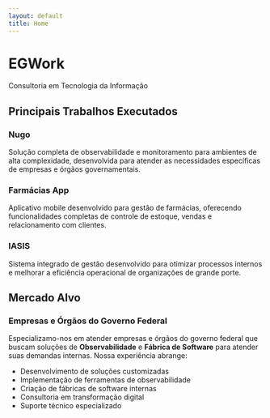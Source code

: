 ```yaml
---
layout: default
title: Home
---
```


# EGWork

Consultoria em Tecnologia da Informação

## Principais Trabalhos Executados

### Nugo
Solução completa de observabilidade e monitoramento para ambientes de alta complexidade, desenvolvida para atender as necessidades específicas de empresas e órgãos governamentais.

### Farmácias App
Aplicativo mobile desenvolvido para gestão de farmácias, oferecendo funcionalidades completas de controle de estoque, vendas e relacionamento com clientes.

### IASIS
Sistema integrado de gestão desenvolvido para otimizar processos internos e melhorar a eficiência operacional de organizações de grande porte.

## Mercado Alvo

### Empresas e Órgãos do Governo Federal
Especializamo-nos em atender empresas e órgãos do governo federal que buscam soluções de **Observabilidade** e **Fábrica de Software** para atender suas demandas internas. Nossa experiência abrange:

- Desenvolvimento de soluções customizadas
- Implementação de ferramentas de observabilidade
- Criação de fábricas de software internas
- Consultoria em transformação digital
- Suporte técnico especializado

